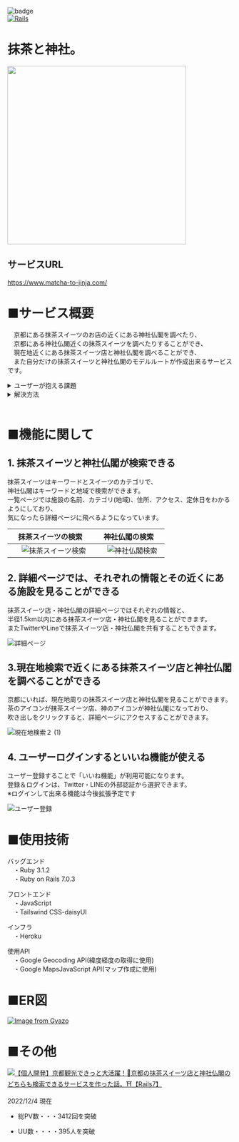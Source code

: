 ![badge](https://img.shields.io/badge/thank%20you-for%20visiting-brightgreen)
<br>
[![Rails](https://img.shields.io/badge/Rails-v7.0.3-%23a72332)](https://rubygems.org/gems/rails/versions/7.0.3)

# 抹茶と神社。

<img src="https://user-images.githubusercontent.com/94298144/189052247-e5390c19-8701-49c7-83ec-3e9793c8d363.png" width="400" height="400">

## サービスURL
https://www.matcha-to-jinja.com/

# ■サービス概要
　京都にある抹茶スイーツのお店の近くにある神社仏閣を調べたり、  
　京都にある神社仏閣近くの抹茶スイーツを調べたりすることができ、  
　現在地近くにある抹茶スイーツ店と神社仏閣を調べることができ、  
　また自分だけの抹茶スイーツと神社仏閣のモデルルートが作成出来るサービスです。  

<details>
<summary>ユーザーが抱える課題</summary>
　折角京都に観光に来るなら、<br>  
　京都で有名な抹茶スイーツを食べ、神社仏閣を同時に巡りたいと考えるユーザーは多いと考えられる。<br>  
　しかし抹茶スイーツをまとめたサイトや、神社仏閣をまとめたサイトはあっても、<br>  
　それら二つを同時に見られるサイトはあまりない。<bt>  
　その為それら二つを同時に探すことができ、<br>  
　尚且つ行きたい箇所の距離や行き方を調べたりすることができるようにしたい。<br>  
</details>

<details>
<summary>解決方法</summary>
　・興味のあるスイーツのジャンルから抹茶スイーツを探すことができる<br>  
　・行く予定のある地域の神社仏閣を調べることができる<br>  
　・行きたい抹茶スイーツ店近くの神社仏閣、行きたい神社仏閣近くの抹茶スイーツ店を知ることができる<br>  
　・現在地から行ける抹茶スイーツ店、神社仏閣を調べることができる<br>     
</details>
　

# ■機能に関して  

## 1. 抹茶スイーツと神社仏閣が検索できる
抹茶スイーツはキーワードとスイーツのカテゴリで、<br>
神社仏閣はキーワードと地域で検索ができます。<br>
一覧ページでは施設の名前、カテゴリ(地域)、住所、アクセス、定休日をわかるようにしており、<br>
気になったら詳細ページに飛べるようになっています。<br>

| 抹茶スイーツの検索 | 神社仏閣の検索 |
|:---:|:---:|
|　![抹茶スイーツ検索](https://user-images.githubusercontent.com/94298144/205436531-9905b312-1e17-434b-8d9a-423294f814d6.gif)　|　![神社仏閣検索](https://user-images.githubusercontent.com/94298144/205436544-5401e888-3629-4817-a576-a963c7f4d41a.gif)　|

## 2. 詳細ページでは、それぞれの情報とその近くにある施設を見ることができる<br>
抹茶スイーツ店・神社仏閣の詳細ページではそれぞれの情報と、<br>
半径1.5km以内にある抹茶スイーツ店・神社仏閣を見ることができます。<br>
またTwitterやLineで抹茶スイーツ店・神社仏閣を共有することもできます。<br>

![詳細ページ](https://user-images.githubusercontent.com/94298144/205470198-0a8b7e71-cbad-4597-b8bb-a7f7680d6e8a.gif)

## 3.現在地検索で近くにある抹茶スイーツ店と神社仏閣を調べることができる<br>
京都にいれば、現在地周りの抹茶スイーツ店と神社仏閣を見ることができます。<br>
茶のアイコンが抹茶スイーツ店、神のアイコンが神社仏閣になっており、<br>
吹き出しをクリックすると、詳細ページにアクセスすることができます。<br>

![現在地検索２ (1)](https://user-images.githubusercontent.com/94298144/205470310-041a24b0-37cd-441e-bb3d-bca9ce8cd6c2.gif)

## 4. ユーザーログインするといいね機能が使える<br>
ユーザー登録することで「いいね機能」が利用可能になります。<br>
登録＆ログインは、Twitter・LINEの外部認証から選択できます。<br>
※ログインして出来る機能は今後拡張予定です<br>

![ユーザー登録](https://user-images.githubusercontent.com/94298144/205470343-0c622843-c6a6-4de8-bb06-9d40207c6a58.gif)

# ■使用技術  
バッグエンド   
　・Ruby 3.1.2  
　・Ruby on Rails 7.0.3  

フロントエンド    
　・JavaScript  
　・Tailswind CSS-daisyUI    

インフラ    
　・Heroku

使用API  
　・Google Geocoding API(緯度経度の取得に使用)  
　・Google MapsJavaScript API(マップ作成に使用)  

# ■ER図
[![Image from Gyazo](https://i.gyazo.com/296fbadf44c1309af6a5decb160e745b.png)](https://gyazo.com/296fbadf44c1309af6a5decb160e745b)

# ■その他

<img src="https://img.shields.io/badge/-Qiita-55C500.svg?logo=&style=flat-square">[【個人開発】京都観光できっと大活躍！🍵京都の抹茶スイーツ店と神社仏閣のどちらも検索できるサービスを作った話。⛩【Rails7】](https://qiita.com/hiiragi_en17/items/721174747da020cd84f5)

2022/12/4 現在

- 総PV数・・・3412回を突破

- UU数・・・・395人を突破
